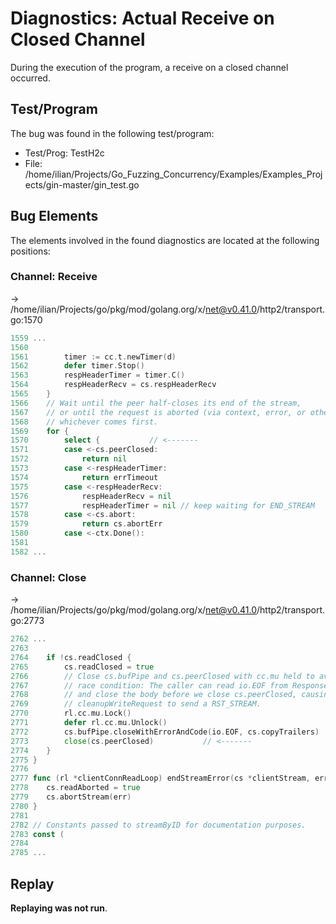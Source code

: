 # Diagnostics: Actual Receive on Closed Channel

During the execution of the program, a receive on a closed channel occurred.


## Test/Program
The bug was found in the following test/program:

- Test/Prog: TestH2c
- File: /home/ilian/Projects/Go_Fuzzing_Concurrency/Examples/Examples_Projects/gin-master/gin_test.go

## Bug Elements
The elements involved in the found diagnostics are located at the following positions:

###  Channel: Receive
-> /home/ilian/Projects/go/pkg/mod/golang.org/x/net@v0.41.0/http2/transport.go:1570
```go
1559 ...
1560 
1561 		timer := cc.t.newTimer(d)
1562 		defer timer.Stop()
1563 		respHeaderTimer = timer.C()
1564 		respHeaderRecv = cs.respHeaderRecv
1565 	}
1566 	// Wait until the peer half-closes its end of the stream,
1567 	// or until the request is aborted (via context, error, or otherwise),
1568 	// whichever comes first.
1569 	for {
1570 		select {           // <-------
1571 		case <-cs.peerClosed:
1572 			return nil
1573 		case <-respHeaderTimer:
1574 			return errTimeout
1575 		case <-respHeaderRecv:
1576 			respHeaderRecv = nil
1577 			respHeaderTimer = nil // keep waiting for END_STREAM
1578 		case <-cs.abort:
1579 			return cs.abortErr
1580 		case <-ctx.Done():
1581 
1582 ...
```


###  Channel: Close
-> /home/ilian/Projects/go/pkg/mod/golang.org/x/net@v0.41.0/http2/transport.go:2773
```go
2762 ...
2763 
2764 	if !cs.readClosed {
2765 		cs.readClosed = true
2766 		// Close cs.bufPipe and cs.peerClosed with cc.mu held to avoid a
2767 		// race condition: The caller can read io.EOF from Response.Body
2768 		// and close the body before we close cs.peerClosed, causing
2769 		// cleanupWriteRequest to send a RST_STREAM.
2770 		rl.cc.mu.Lock()
2771 		defer rl.cc.mu.Unlock()
2772 		cs.bufPipe.closeWithErrorAndCode(io.EOF, cs.copyTrailers)
2773 		close(cs.peerClosed)           // <-------
2774 	}
2775 }
2776 
2777 func (rl *clientConnReadLoop) endStreamError(cs *clientStream, err error) {
2778 	cs.readAborted = true
2779 	cs.abortStream(err)
2780 }
2781 
2782 // Constants passed to streamByID for documentation purposes.
2783 const (
2784 
2785 ...
```


## Replay
**Replaying was not run**.

